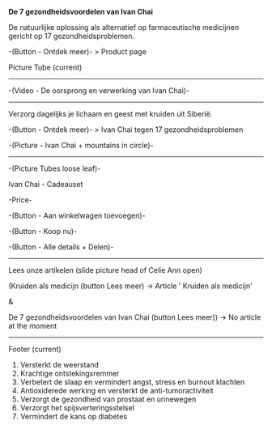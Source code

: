 **De 7 gezondheidsvoordelen van Ivan Chai**

De natuurlijke oplossing als alternatief op farmaceutische medicijnen gericht op 17 gezondheidsproblemen.

-(Button - Ontdek meer)- > Product page 

Picture Tube (current) 

-------------------------------------------------------------------------------



-(Video - De oorsprong en verwerking van Ivan Chai)-



-------------------------------------------------------------------------------


Verzorg dagelijks je lichaam en geest met kruiden uit Siberië.


-(Button - Ontdek meer)- > Ivan Chai tegen 17 gezondheidsproblemen 


-(Picture - Ivan Chai + mountains in circle)-


-------------------------------------------------------------------------------


-(Picture Tubes loose leaf)-


Ivan Chai - Cadeauset 


-Price-


-(Button - Aan winkelwagen toevoegen)-

-(Button - Koop nu)-

-(Button - Alle details + Delen)-



-------------------------------------------------------------------------------



Lees onze artikelen (slide picture head of Celie Ann open)


(Kruiden als medicijn (button Lees meer) -> Article ' Kruiden als medicijn' 

&

De 7 gezondheidsvoordelen van Ivan Chai (button Lees meer)) -> No article at the moment 




-------------------------------------------------------------------------------

Footer (current) 





1) Versterkt de weerstand
2) Krachtige ontstekingsremmer
3) Verbetert de slaap en vermindert angst, stress en burnout klachten
4) Antioxiderede werking en versterkt de anti-tumoractiviteit
5) Verzorgt de gezondheid van prostaat en urinewegen
6) Verzorgt het spijsverteringsstelsel
7) Vermindert de kans op diabetes
